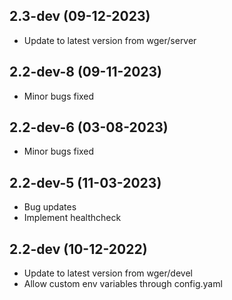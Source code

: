 
## 2.3-dev (09-12-2023)

- Update to latest version from wger/server
## 2.2-dev-8 (09-11-2023)

- Minor bugs fixed
## 2.2-dev-6 (03-08-2023)

- Minor bugs fixed
## 2.2-dev-5 (11-03-2023)

- Bug updates
- Implement healthcheck

## 2.2-dev (10-12-2022)

- Update to latest version from wger/devel
- Allow custom env variables through config.yaml
